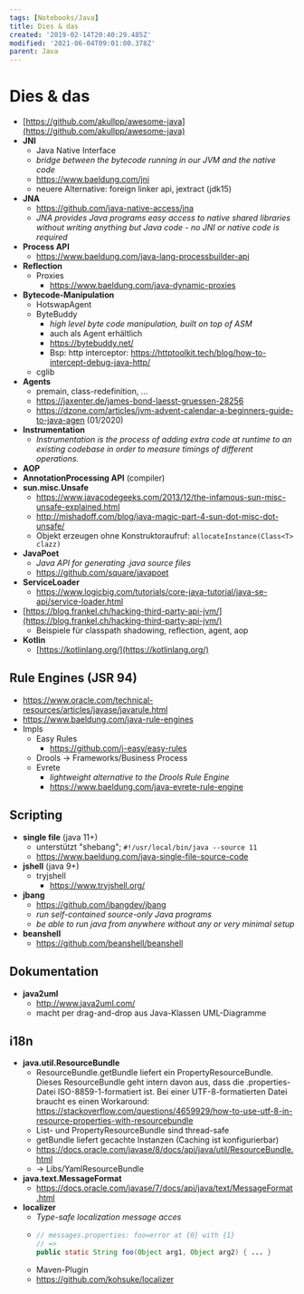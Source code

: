 ```yaml
---
tags: [Notebooks/Java]
title: Dies & das
created: '2019-02-14T20:40:29.485Z'
modified: '2021-06-04T09:01:00.378Z'
parent: Java
---
```


# Dies & das
- [https://github.com/akullpp/awesome-java](https://github.com/akullpp/awesome-java)
- **JNI**
  - Java Native Interface
  - *bridge between the bytecode running in our JVM and the native code*
  - https://www.baeldung.com/jni
  - neuere Alternative: foreign linker api, jextract (jdk15)
- **JNA**
  - https://github.com/java-native-access/jna
  - *JNA provides Java programs easy access to native shared libraries without writing anything but Java code - no JNI or native code is required*
- **Process API**
  - https://www.baeldung.com/java-lang-processbuilder-api
- **Reflection**
  - Proxies
    - https://www.baeldung.com/java-dynamic-proxies
- **Bytecode-Manipulation**
  - HotswapAgent
  - ByteBuddy
    - *high level byte code manipulation, built on top of ASM*
    - auch als Agent erhältlich
    - https://bytebuddy.net/
    - Bsp: http interceptor: https://httptoolkit.tech/blog/how-to-intercept-debug-java-http/
  - cglib
- **Agents**
  - premain, class-redefinition, ...
  - https://jaxenter.de/james-bond-laesst-gruessen-28256
  - https://dzone.com/articles/jvm-advent-calendar-a-beginners-guide-to-java-agen (01/2020)
- **Instrumentation**
  - *Instrumentation is the process of adding extra code at runtime to an existing codebase in order to measure timings of different operations.*
- **AOP**
- **AnnotationProcessing API** (compiler)
- **sun.misc.Unsafe**
  - https://www.javacodegeeks.com/2013/12/the-infamous-sun-misc-unsafe-explained.html
  - http://mishadoff.com/blog/java-magic-part-4-sun-dot-misc-dot-unsafe/
  - Objekt erzeugen ohne Konstruktoraufruf: `allocateInstance(Class<T> clazz)`
- **JavaPoet**
  - *Java API for generating .java source files*
  - https://github.com/square/javapoet
- **ServiceLoader**
  - https://www.logicbig.com/tutorials/core-java-tutorial/java-se-api/service-loader.html
- [https://blog.frankel.ch/hacking-third-party-api-jvm/](https://blog.frankel.ch/hacking-third-party-api-jvm/)
  - Beispiele für classpath shadowing, reflection, agent, aop
- **Kotlin**
  - [https://kotlinlang.org/](https://kotlinlang.org/)


## Rule Engines (JSR 94)
- https://www.oracle.com/technical-resources/articles/javase/javarule.html
- https://www.baeldung.com/java-rule-engines
- Impls
  - Easy Rules
    - https://github.com/j-easy/easy-rules
  - Drools → Frameworks/Business Process
  - Evrete
    - *lightweight alternative to the Drools Rule Engine*
    - <https://www.baeldung.com/java-evrete-rule-engine>


## Scripting
- **single file** (java 11+)
  - unterstützt "shebang"; `#!/usr/local/bin/java --source 11`
  - https://www.baeldung.com/java-single-file-source-code
- **jshell** (java 9+)
  - tryjshell
    - https://www.tryjshell.org/
- **jbang**
  - https://github.com/jbangdev/jbang
  - *run self-contained source-only Java programs*
  - *be able to run java from anywhere without any or very minimal setup*
- **beanshell**
  - https://github.com/beanshell/beanshell


## Dokumentation
- **java2uml**
  - http://www.java2uml.com/
  - macht per drag-and-drop aus Java-Klassen UML-Diagramme


## i18n
- **java.util.ResourceBundle**
  - ResourceBundle.getBundle liefert ein PropertyResourceBundle. Dieses ResourceBundle geht intern davon aus, dass die .properties-Datei
    ISO-8859-1-formatiert ist. Bei einer UTF-8-formatierten Datei braucht es einen Workaround: https://stackoverflow.com/questions/4659929/how-to-use-utf-8-in-resource-properties-with-resourcebundle
  - List- und PropertyResourceBundle sind thread-safe
  - getBundle liefert gecachte Instanzen (Caching ist konfigurierbar)
  - https://docs.oracle.com/javase/8/docs/api/java/util/ResourceBundle.html
  - → Libs/YamlResourceBundle
- **java.text.MessageFormat**
  - https://docs.oracle.com/javase/7/docs/api/java/text/MessageFormat.html
- **localizer**
  - *Type-safe localization message acces*
  - ```java
    // messages.properties: foo=error at {0} with {1}
    // =>
    public static String foo(Object arg1, Object arg2) { ... }
    ```
  - Maven-Plugin
  - https://github.com/kohsuke/localizer